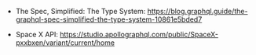 - The Spec, Simplified: The Type System:
https://blog.graphql.guide/the-graphql-spec-simplified-the-type-system-10861e5bded7

- Space X API:
https://studio.apollographql.com/public/SpaceX-pxxbxen/variant/current/home

